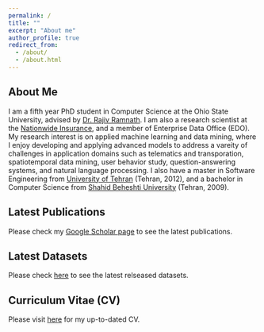 ```yaml
---
permalink: /
title: ""
excerpt: "About me"
author_profile: true
redirect_from: 
  - /about/
  - /about.html
---
```


## About Me
I am a fifth year PhD student in Computer Science at the Ohio State University, advised by [Dr. Rajiv Ramnath](http://web.cse.ohio-state.edu/~ramnath.6/). I am also a research scientist at the [Nationwide Insurance](https://www.nationwide.com/), and a member of Enterprise Data Office (EDO). My research interest is on applied machine learning and data mining, where I enjoy developing and applying advanced models to address a vareity of challenges in application domains such as telematics and transporation, spatiotemporal data mining, user behavior study, question-answering systems, and natural language processing. I also have a master in Software Engineering from [University of Tehran](https://ut.ac.ir/en) (Tehran, 2012), and a bachelor in Computer Science from [Shahid Beheshti University](http://en.sbu.ac.ir/SitePages/Home.aspx) (Tehran, 2009). 

## Latest Publications 
Please check my [Google Scholar page](https://scholar.google.com/citations?user=9utxd9gAAAAJ&hl=en) to see the latest publications. 

## Latest Datasets
Please check [here](https://sobhan-moosavi.github.io/datasets/) to see the latest relseased datasets. 

## Curriculum Vitae (CV)
Please visit [here](https://sobhan-moosavi.github.io/cv/) for my up-to-dated CV. 


